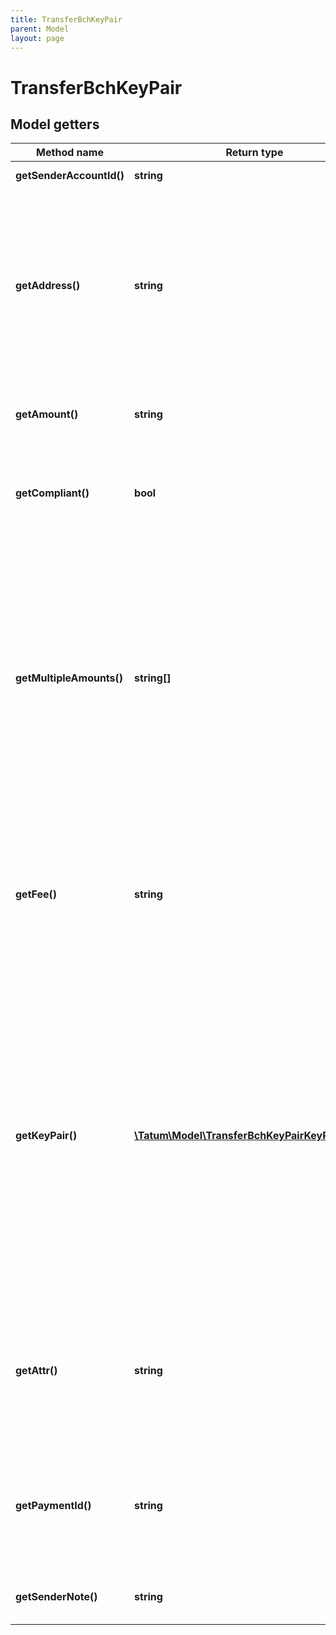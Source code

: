 ```yaml
---
title: TransferBchKeyPair
parent: Model
layout: page
---
```


# TransferBchKeyPair

## Model getters

Method name | Return type | Description | Notes
------------ | ------------- | ------------- | -------------
**getSenderAccountId()** | **string** | Sender account ID | ex.: `5e68c66581f2ee32bc354087`
**getAddress()** | **string** | Blockchain address to send assets to. For BTC, LTC, DOGE and BCH, it is possible to enter list of multiple recipient blockchain addresses as a comma separated string. | ex.: `bitcoincash:qrd9khmeg4nqag3h5gzu8vjt537pm7le85lcauzez`
**getAmount()** | **string** | Amount to be withdrawn to blockchain. | ex.: `0.001`
**getCompliant()** | **bool** | Compliance check, if withdrawal is not compliant, it will not be processed. | ex.: `false` [optional]
**getMultipleAmounts()** | **string[]** | For BTC, LTC, DOGE and BCH, it is possible to enter list of multiple recipient blockchain amounts. List of recipient addresses must be present in the address field and total sum of amounts must be equal to the amount field. | ex.: `null` [optional]
**getFee()** | **string** | Fee to be submitted as a transaction fee to blockchain. If none is set, default value of 0.00005 BCH is used. | ex.: `0.00005` [optional]
**getKeyPair()** | [**\Tatum\Model\TransferBchKeyPairKeyPairInner[]**](../TransferBchKeyPairKeyPairInner) | Array of assigned blockchain addresses with their private keys. Either mnemonic, keyPair or signature Id must be present - depends on the type of account and xpub. Tatum KMS does not support keyPair type of off-chain transaction, only mnemonic based. | ex.: `null`
**getAttr()** | **string** | Used to parametrize withdrawal as a change address for left coins from transaction. XPub or attr must be used. | ex.: `null`
**getPaymentId()** | **string** | Identifier of the payment, shown for created Transaction within Tatum sender account. | ex.: `1234` [optional]
**getSenderNote()** | **string** | Note visible to owner of withdrawing account | ex.: `Sender note` [optional]


